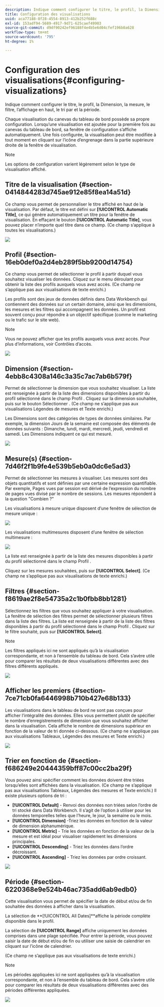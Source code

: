 ```yaml
---
description: Indique comment configurer le titre, le profil, la Dimension, la mesure, le filtre, l’affichage en haut, le tri par et la période.
title: Configuration des visualisations
uuid: aca77188-8f28-4554-8913-412b252f688c
exl-id: 153adf94-5689-4917-9d71-625caef49903
source-git-commit: d9df90242ef96188f4e4b5e6d04cfef196b0a628
workflow-type: tm+mt
source-wordcount: '795'
ht-degree: 1%

---
```


# Configuration des visualisations{#configuring-visualizations}

Indique comment configurer le titre, le profil, la Dimension, la mesure, le filtre, l’affichage en haut, le tri par et la période.

Chaque visualisation du canevas du tableau de bord possède sa propre configuration. Lorsqu’une visualisation est ajoutée pour la première fois au canevas du tableau de bord, sa fenêtre de configuration s’affiche automatiquement. Une fois configurée, la visualisation peut être modifiée à tout moment en cliquant sur l’icône d’engrenage dans la partie supérieure droite de la fenêtre de visualisation.

>[!NOTE]
>
>Les options de configuration varient légèrement selon le type de visualisation affiché.

## Titre de la visualisation {#section-0414844283d745ae912e85f8ea14a51d}

Ce champ vous permet de personnaliser le titre affiché en haut de la visualisation. Par défaut, le titre est défini sur **[!UICONTROL Automatic Title]**, ce qui génère automatiquement un titre pour la fenêtre de visualisation. En effaçant le bouton **[!UICONTROL Automatic Title]**, vous pouvez placer n’importe quel titre dans ce champ. (Ce champ s’applique à toutes les visualisations.)

![](assets/title.png)

## Profil {#section-16eb0def0a2d4eb289f5bb9200d14754}

Ce champ vous permet de sélectionner le profil à partir duquel vous souhaitez visualiser les données. Cliquez sur le menu déroulant pour obtenir la liste des profils auxquels vous avez accès. (Ce champ ne s’applique pas aux visualisations de texte enrichi.)

Les profils sont des jeux de données définis dans Data Workbench qui contiennent des données sur un certain domaine, ainsi que les dimensions, les mesures et les filtres qui accompagnent les données. Un profil est souvent conçu pour répondre à un objectif spécifique (comme le marketing ou le trafic sur le site web).

>[!NOTE]
>
>Vous ne pouvez afficher que les profils auxquels vous avez accès. Pour plus d’informations, voir Contrôles d’accès.

![](assets/profile.png)

## Dimension {#section-4ebb8c4308a146c3a35c7ac7ab6b579f}

Permet de sélectionner la dimension que vous souhaitez visualiser. La liste est renseignée à partir de la liste des dimensions disponibles à partir du profil sélectionné dans le champ Profil . Cliquez sur la dimension souhaitée, puis sur le bouton Sélectionner . (Ce champ ne s’applique pas aux visualisations Légendes de mesures et Texte enrichi.)

Les Dimensions sont des catégories de types de données similaires. Par exemple, la dimension Jours de la semaine est composée des éléments de données suivants : Dimanche, lundi, mardi, mercredi, jeudi, vendredi et samedi. Les Dimensions indiquent ce qui est mesuré.

![](assets/dimension.png)

## Mesure(s) {#section-7d46f2f1b9fe4e539b5eb0a0dc6e5ad3}

Permet de sélectionner les mesures à visualiser. Les mesures sont des objets quantitatifs et sont définies par une certaine expression quantifiable. Par exemple, Pages vues par session est dérivé de l’expression du nombre de pages vues divisé par le nombre de sessions. Les mesures répondent à la question &quot;Combien ?&quot;

Les visualisations à mesure unique disposent d’une fenêtre de sélection de mesure unique :

![](assets/metrics2.png)

Les visualisations multimesures disposent d’une fenêtre de sélection multimesure :

![](assets/metrics.png)

La liste est renseignée à partir de la liste des mesures disponibles à partir du profil sélectionné dans le champ Profil .

Cliquez sur les mesures souhaitées, puis sur **[!UICONTROL Select]**. (Ce champ ne s’applique pas aux visualisations de texte enrichi.)

## Filtres {#section-f8619ae2f8e54735a2c1b0fbb8bb1281}

Sélectionnez les filtres que vous souhaitez appliquer à votre visualisation. La fenêtre de sélection des filtres permet de sélectionner plusieurs filtres dans la liste des filtres. La liste est renseignée à partir de la liste des filtres disponibles à partir du profil sélectionné dans le champ Profil . Cliquez sur le filtre souhaité, puis sur **[!UICONTROL Select]**.

>[!NOTE]
>
>Les filtres appliqués ici ne sont appliqués qu’à la visualisation correspondante, et non à l’ensemble du tableau de bord. Cela s’avère utile pour comparer les résultats de deux visualisations différentes avec des filtres différents appliqués.

![](assets/filter.png)

## Afficher les premiers {#section-7ce71cb0fa6446998b710b427e68b133}

Les visualisations dans le tableau de bord ne sont pas conçues pour afficher l’intégralité des données. Elles vous permettent plutôt de spécifier le nombre d’enregistrements de dimension que vous souhaitez afficher dans la visualisation. Cela affiche le nombre de dimensions supérieur en fonction de la valeur de tri donnée ci-dessous. (Ce champ ne s’applique pas aux visualisations Tableaux, Légendes des mesures et Texte enrichi.)

![](assets/display_top.png)

## Trier en fonction de {#section-f686249e20444359bff87c00cc2ba29f}

Vous pouvez ainsi spécifier comment les données doivent être triées lorsqu’elles sont affichées dans la visualisation. (Ce champ ne s’applique pas aux visualisations Tableaux, Légendes des mesures et Texte enrichi.) Il existe plusieurs options de tri :

* **[!UICONTROL Default]** - Renvoi des données non triées selon l’ordre de tri stocké dans Data Workbench. Il s’agit de l’option à utiliser pour les données temporelles telles que l’heure, le jour, la semaine ou le mois.
* **[!UICONTROL Dimension]** -Triez les données en fonction de la valeur de dimension alphanumérique.
* **[!UICONTROL Metric]** - Trie les données en fonction de la valeur de la mesure et est idéal pour visualiser rapidement les dimensions principales.
* **[!UICONTROL Descending]** - Triez les données dans l’ordre décroissant.
* **[!UICONTROL Ascending]** - Triez les données par ordre croissant.

![](assets/sort_by.png)

## Période {#section-6220368e9e524b46ac735add6ab9edb0}

Cette visualisation vous permet de spécifier la date de début et/ou de fin souhaitée des données à afficher dans la visualisation.

La sélection de **[!UICONTROL All Dates]**affiche la période complète disponible dans le profil.

La sélection de **[!UICONTROL Range]** affiche uniquement les données comprises dans une plage spécifiée. Pour entrer la période, vous pouvez saisir la date de début et/ou de fin ou utiliser une saisie de calendrier en cliquant sur l’icône de calendrier.

(Ce champ ne s’applique pas aux visualisations de texte enrichi.)

>[!NOTE]
>
>Les périodes appliquées ici ne sont appliquées qu’à la visualisation correspondante, et non à l’ensemble du tableau de bord. Cela s’avère utile pour comparer les résultats de deux visualisations différentes avec des périodes différentes appliquées.

![](assets/time_period.png)
